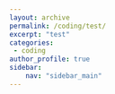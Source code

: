 ```yaml
---
layout: archive
permalink: /coding/test/
excerpt: "test"
categories:
 - coding
author_profile: true
sidebar:
    nav: "sidebar_main"
---
```

